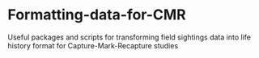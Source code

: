 # Formatting-data-for-CMR
Useful packages and scripts for transforming field sightings data into life history format for Capture-Mark-Recapture studies

